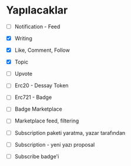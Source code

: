 # Yapılacaklar

- [ ] Notification - Feed
- [x] Writing
- [x] Like, Comment, Follow
- [x] Topic
- [ ] Upvote
- [ ] Erc20 - Dessay Token
- [ ] Erc721 - Badge
- [ ] Badge Marketplace
- [ ] Marketplace feed, filtering

- [ ] Subscription paketi yaratma, yazar tarafından
- [ ] Subscription - yeni yazı proposal
- [ ] Subscribe badge'i
